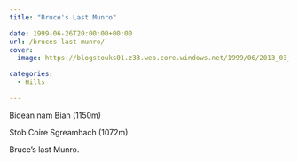 ```yaml
---
title: "Bruce's Last Munro"

date: 1999-06-26T20:00:00+00:00
url: /bruces-last-munro/
cover: 
  image: https://blogstouks01.z33.web.core.windows.net/1999/06/2013_03_04_22_27_54-1.jpg

categories:
  - Hills

---
```

Bidean nam Bian (1150m)

Stob Coire Sgreamhach (1072m)

Bruce’s last Munro.<figure class="kg-card kg-image-card">

<img decoding="async" src="https://blogstouks01.z33.web.core.windows.net/2023/08/2013_03_04_22_27_54.jpg" class="kg-image" alt loading="lazy" /> </figure> <figure class="kg-card kg-image-card"><img decoding="async" src="https://blogstouks01.z33.web.core.windows.net/2023/08/2013_03_04_22_28_17.jpg" class="kg-image" alt loading="lazy" /></figure>